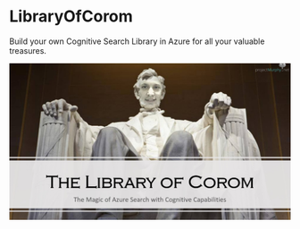 # LibraryOfCorom
Build your own Cognitive Search Library in Azure for all your valuable treasures.

![Library Of Corom](library-of-corom.jpg)
